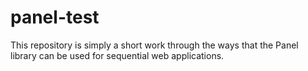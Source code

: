 # panel-test
This repository is simply a short work through the ways that the Panel library can be used for sequential web applications.
